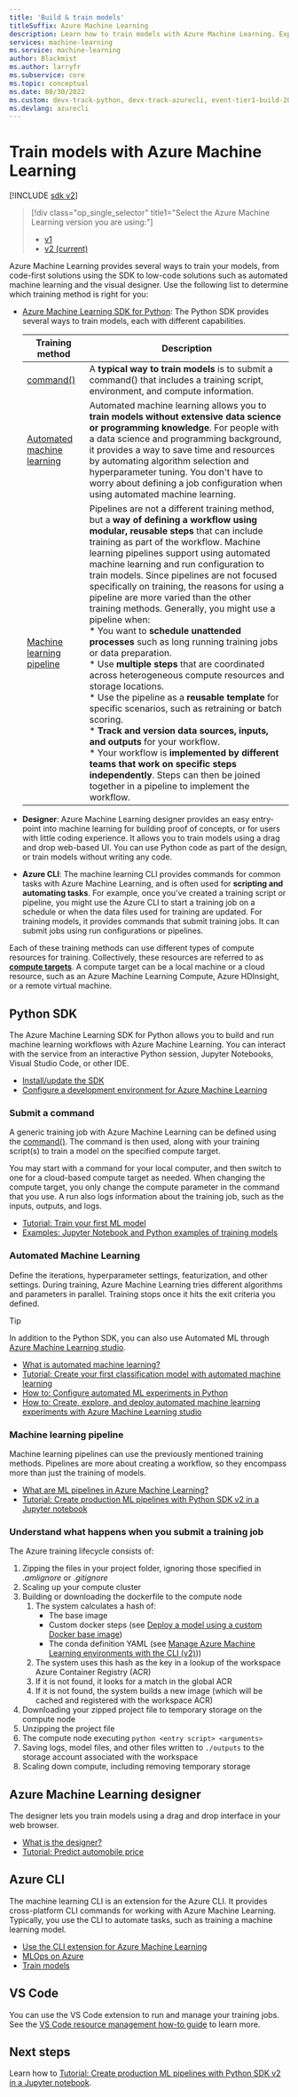 ```yaml
---
title: 'Build & train models'
titleSuffix: Azure Machine Learning
description: Learn how to train models with Azure Machine Learning. Explore the different training methods and choose the right one for your project.
services: machine-learning
ms.service: machine-learning
author: Blackmist
ms.author: larryfr
ms.subservice: core
ms.topic: conceptual
ms.date: 08/30/2022
ms.custom: devx-track-python, devx-track-azurecli, event-tier1-build-2022
ms.devlang: azurecli
---
```


# Train models with Azure Machine Learning

[!INCLUDE [sdk v2](../../includes/machine-learning-sdk-v2.md)]
> [!div class="op_single_selector" title1="Select the Azure Machine Learning version you are using:"]
> * [v1](v1/concept-train-machine-learning-model-v1.md)
> * [v2 (current)](concept-train-machine-learning-model.md)

Azure Machine Learning provides several ways to train your models, from code-first solutions using the SDK to low-code solutions such as automated machine learning and the visual designer. Use the following list to determine which training method is right for you:

+ [Azure Machine Learning SDK for Python](#python-sdk): The Python SDK provides several ways to train models, each with different capabilities.

    | Training method | Description |
    | ----- | ----- |
    | [command()](#submit-a-command) | A **typical way to train models** is to submit a command() that includes a training script, environment, and compute information. |
    | [Automated machine learning](#automated-machine-learning) | Automated machine learning allows you to **train models without extensive data science or programming knowledge**. For people with a data science and programming background, it provides a way to save time and resources by automating algorithm selection and hyperparameter tuning. You don't have to worry about defining a job configuration when using automated machine learning. |
    | [Machine learning pipeline](#machine-learning-pipeline) | Pipelines are not a different training method, but a **way of defining a workflow using modular, reusable steps** that can include training as part of the workflow. Machine learning pipelines support using automated machine learning and run configuration to train models. Since pipelines are not focused specifically on training, the reasons for using a pipeline are more varied than the other training methods. Generally, you might use a pipeline when:<br>* You want to **schedule unattended processes** such as long running training jobs or data preparation.<br>* Use **multiple steps** that are coordinated across heterogeneous compute resources and storage locations.<br>* Use the pipeline as a **reusable template** for specific scenarios, such as retraining or batch scoring.<br>* **Track and version data sources, inputs, and outputs** for your workflow.<br>* Your workflow is **implemented by different teams that work on specific steps independently**. Steps can then be joined together in a pipeline to implement the workflow. |

+ **Designer**: Azure Machine Learning designer provides an easy entry-point into machine learning for building proof of concepts, or for users with little coding experience. It allows you to train models using a drag and drop web-based UI. You can use Python code as part of the design, or train models without writing any code.

+ **Azure CLI**: The machine learning CLI provides commands for common tasks with Azure Machine Learning, and is often used for **scripting and automating tasks**. For example, once you've created a training script or pipeline, you might use the Azure CLI to start a training job on a schedule or when the data files used for training are updated. For training models, it provides commands that submit training jobs. It can submit jobs using run configurations or pipelines.

Each of these training methods can use different types of compute resources for training. Collectively, these resources are referred to as [__compute targets__](concept-compute-target.md). A compute target can be a local machine or a cloud resource, such as an Azure Machine Learning Compute, Azure HDInsight, or a remote virtual machine.

## Python SDK

The Azure Machine Learning SDK for Python allows you to build and run machine learning workflows with Azure Machine Learning. You can interact with the service from an interactive Python session, Jupyter Notebooks, Visual Studio Code, or other IDE.

* [Install/update the SDK](/python/api/overview/azure/ml/installv2)
* [Configure a development environment for Azure Machine Learning](how-to-configure-environment.md)

### Submit a command

A generic training job with Azure Machine Learning can be defined using the [command()](/python/api/azure-ai-ml/azure.ai.ml#azure-ai-ml-command). The command is then used, along with your training script(s) to train a model on the specified compute target.

You may start with a command for your local computer, and then switch to one for a cloud-based compute target as needed. When changing the compute target, you only change the compute parameter in the command that you use. A run also logs information about the training job, such as the inputs, outputs, and logs.

* [Tutorial: Train your first ML model](tutorial-1st-experiment-sdk-train.md)
* [Examples: Jupyter Notebook and Python examples of training models](https://github.com/Azure/azureml-examples)

### Automated Machine Learning

Define the iterations, hyperparameter settings, featurization, and other settings. During training, Azure Machine Learning tries different algorithms and parameters in parallel. Training stops once it hits the exit criteria you defined.

> [!TIP]
> In addition to the Python SDK, you can also use Automated ML through [Azure Machine Learning studio](https://ml.azure.com).

* [What is automated machine learning?](concept-automated-ml.md)
* [Tutorial: Create your first classification model with automated machine learning](tutorial-first-experiment-automated-ml.md)
* [How to: Configure automated ML experiments in Python](how-to-configure-auto-train.md)
* [How to: Create, explore, and deploy automated machine learning experiments with Azure Machine Learning studio](how-to-use-automated-ml-for-ml-models.md)

### Machine learning pipeline

Machine learning pipelines can use the previously mentioned training methods. Pipelines are more about creating a workflow, so they encompass more than just the training of models. 

* [What are ML pipelines in Azure Machine Learning?](concept-ml-pipelines.md)
* [Tutorial: Create production ML pipelines with Python SDK v2 in a Jupyter notebook](tutorial-pipeline-python-sdk.md)


### Understand what happens when you submit a training job

The Azure training lifecycle consists of:

1. Zipping the files in your project folder, ignoring those specified in _.amlignore_ or _.gitignore_
1. Scaling up your compute cluster 
1. Building or downloading the dockerfile to the compute node 
    1. The system calculates a hash of: 
        - The base image 
        - Custom docker steps (see [Deploy a model using a custom Docker base image](./how-to-deploy-custom-container.md))
        - The conda definition YAML (see [Manage Azure Machine Learning environments with the CLI (v2)](how-to-manage-environments-v2.md)))
    1. The system uses this hash as the key in a lookup of the workspace Azure Container Registry (ACR)
    1. If it is not found, it looks for a match in the global ACR
    1. If it is not found, the system builds a new image (which will be cached and registered with the workspace ACR)
1. Downloading your zipped project file to temporary storage on the compute node
1. Unzipping the project file
1. The compute node executing `python <entry script> <arguments>`
1. Saving logs, model files, and other files written to `./outputs` to the storage account associated with the workspace
1. Scaling down compute, including removing temporary storage 


## Azure Machine Learning designer

The designer lets you train models using a drag and drop interface in your web browser.

+ [What is the designer?](concept-designer.md)
+ [Tutorial: Predict automobile price](tutorial-designer-automobile-price-train-score.md)

## Azure CLI

The machine learning CLI is an extension for the Azure CLI. It provides cross-platform CLI commands for working with Azure Machine Learning. Typically, you use the CLI to automate tasks, such as training a machine learning model.

* [Use the CLI extension for Azure Machine Learning](how-to-configure-cli.md)
* [MLOps on Azure](https://github.com/microsoft/MLOps)
* [Train models](how-to-train-model.md)

## VS Code

You can use the VS Code extension to run and manage your training jobs. See the [VS Code resource management how-to guide](how-to-manage-resources-vscode.md#experiments) to learn more.

## Next steps

Learn how to [Tutorial: Create production ML pipelines with Python SDK v2 in a Jupyter notebook](tutorial-pipeline-python-sdk.md).
